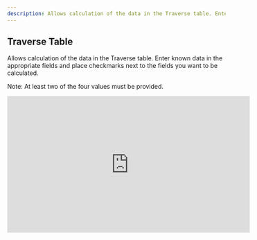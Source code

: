 ```yaml
---
description: Allows calculation of the data in the Traverse table. Enter known data in the appropriate fields and mark the fields you want to be calculated.
---
```

## Traverse Table
Allows calculation of the data in the Traverse table. Enter known data in the appropriate fields and place checkmarks next to the fields you want to be calculated.

Note: At least two of the four values must be provided.

<iframe width="560" height="315" src="https://www.youtube.com/embed/NhvFU_44el0" title="YouTube video player" frameborder="0" allow="accelerometer; autoplay; clipboard-write; encrypted-media; gyroscope; picture-in-picture" allowfullscreen></iframe>
